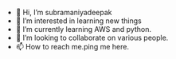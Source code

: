 - 👋 Hi, I’m subramaniyadeepak
- 👀 I’m interested in learning new things
- 🌱 I’m currently learning AWS and python.
- 💞️ I’m looking to collaborate on various people.
- 📫 How to reach me.ping me here.

<!---
subramaniyadeepaktest/subramaniyadeepaktest is a ✨ special ✨ repository because its `README.md` (this file) appears on your GitHub profile.
You can click the Preview link to take a look at your changes.
--->

